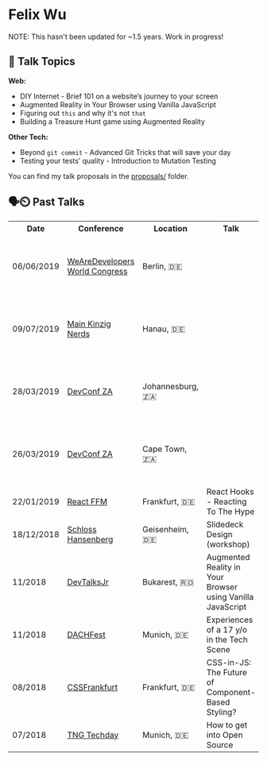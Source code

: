 # Felix Wu

NOTE: This hasn't been updated for ~1.5 years. Work in progress!


## 💬 Talk Topics
**Web:**

* DIY Internet - Brief 101 on a website’s journey to your screen
* Augmented Reality in Your Browser using Vanilla JavaScript
* Figuring out `this` and why it's not `that`
* Building a Treasure Hunt game using Augmented Reality

**Other Tech:**

* Beyond `git commit` - Advanced Git Tricks that will save your day
* Testing your tests’ quality - Introduction to Mutation Testing

You can find my talk proposals in the [proposals/](/proposals) folder.



## 🗣️⏲️ Past Talks

<table class="tg">
  <tr>
    <th class="tg-0pky">Date</th>
    <th class="tg-0pky">Conference</th>
    <th class="tg-0pky">Location</th>
    <th class="tg-0pky">Talk</th>
    <th class="tg-0lax">Video/Slides</th>
  </tr>
  <tr>
    <td class="tg-0pky">06/06/2019</td>
    <td class="tg-0pky"><a href="https://events.wearedevelopers.com/world-congress/">WeAreDevelopers World Congress</a></td>
    <td class="tg-0pky">Berlin, 🇩🇪 <td>
    <td class="tg-0pky">Testing your tests’ quality - Introduction to Mutation Testing</td>
    <td class="tg-0lax"><a href="https://speakerdeck.com/flxwu/react-hooks-reacting-to-the-hype">Slides</a></td>
  </tr>
  <tr>
    <td class="tg-0pky">09/07/2019</td>
    <td class="tg-0pky"><a href="https://main-kinzig-nerds.de/">Main Kinzig Nerds</a></td>
    <td class="tg-0pky">Hanau, 🇩🇪 <td>
    <td class="tg-0pky">Testing your tests’ quality - Introduction to Mutation Testing</td>
    <td class="tg-0lax"><a href="https://speakerdeck.com/flxwu/react-hooks-reacting-to-the-hype">Slides</a></td>
  </tr>
  <tr>
    <td class="tg-0pky">28/03/2019</td>
    <td class="tg-0pky"><a href="https://devconf.co.za">DevConf ZA</a></td>
    <td class="tg-0pky">Johannesburg, 🇿🇦 <td>
    <td class="tg-0pky">Testing your tests’ quality - Introduction to Mutation Testing</td>
    <td class="tg-0lax"><a href="https://youtu.be/WTR8k6oPTyY">Video</a>/<a href="https://speakerdeck.com/flxwu/react-hooks-reacting-to-the-hype">Slides</a></td>
  </tr>
  <tr>
    <td class="tg-0pky">26/03/2019</td>
    <td class="tg-0pky"><a href="https://devconf.co.za">DevConf ZA</a></td>
    <td class="tg-0pky">Cape Town, 🇿🇦 <td>
    <td class="tg-0pky">Testing your tests’ quality - Introduction to Mutation Testing</td>
    <td class="tg-0lax"><a href="https://speakerdeck.com/flxwu/making-your-tests-fail-introduction-to-mutation-testing">Slides</a></td>
  </tr>
  <tr>
    <td class="tg-0pky">22/01/2019</td>
    <td class="tg-0pky"><a href="https://www.meetup.com/de-DE/React-Meetup-Frankfurt">React FFM</a></td>
    <td class="tg-0pky">Frankfurt, 🇩🇪</td>
    <td class="tg-0pky">React Hooks - Reacting To The Hype</td>
    <td class="tg-0lax"><a href="https://speakerdeck.com/flxwu/react-hooks-reacting-to-the-hype">Slides</a></td>
  </tr>
  <tr>
    <td class="tg-0pky">18/12/2018</td>
    <td class="tg-0pky"><a href="https://hansenberg.de">Schloss Hansenberg</a></td>
    <td class="tg-0pky">Geisenheim, 🇩🇪</td>
    <td class="tg-0pky">Slidedeck Design (workshop)</td>
    <td class="tg-0lax"><a href="https://speakerdeck.com/flxwu/slidedeck-design">Slides</a></td>
  </tr>
  <tr>
    <td class="tg-0pky">11/2018</td>
    <td class="tg-0pky"><a href="http://devtalks.ro/bucharest/devtalksjr/">DevTalksJr</a></td>
    <td class="tg-0pky">Bukarest, 🇷🇴</td>
    <td class="tg-0pky">Augmented Reality in Your Browser using Vanilla JavaScript</td>
    <td class="tg-0lax"><a href="https://speakerdeck.com/flxwu/augmented-reality-in-your-browser-using-vanilla-javascript">Slides</a></td>
  </tr>
  <tr>
    <td class="tg-0pky">11/2018</td>
    <td class="tg-0pky"><a href="http://dachfest.com">DACHFest</a></td>
    <td class="tg-0pky">Munich, 🇩🇪</td>
    <td class="tg-0pky">Experiences of a 17 y/o in the Tech Scene</td>
    <td class="tg-0lax"><a href="https://www.youtube.com/watch?v=tg-NZn5GY10">Video</a>/<a href="https://speakerdeck.com/flxwu/o-in-the-tech-scene">Slides</a></td>
  </tr>
  <tr>
    <td class="tg-0pky">08/2018</td>
    <td class="tg-0pky"><a href="https://cssfrankfurt.de">CSSFrankfurt</a></td>
    <td class="tg-0pky">Frankfurt, 🇩🇪</td>
    <td class="tg-0pky">CSS-in-JS: The Future of Component-Based Styling?</td>
    <td class="tg-0lax"><a href="https://www.youtube.com/watch?v=NcU4RL2rQeg">Video</a>/<a href="https://slides.com/flxwu/css-in-js">Slides</a></td>
  </tr>
  <tr>
    <td class="tg-0pky">07/2018</td>
    <td class="tg-0pky"><a href="https://tngtech.com">TNG Techday</a></td>
    <td class="tg-0pky">Munich, 🇩🇪</td>
    <td class="tg-0pky">How to get into Open Source</td>
    <td class="tg-0lax"><a href="https://vimeo.com/285446527">Video</a>/<a href="https://slides.com/flxwu/get-into-open-source">Slides</a></td>
  </tr>
</table>
